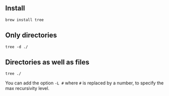 ## Install

```
brew install tree
```


## Only directories

```
tree -d ./
```

## Directories as well as files

```
tree ./
```

You can add the option `-L #` where `#` is replaced by a number, to specify the max recursivity level.

